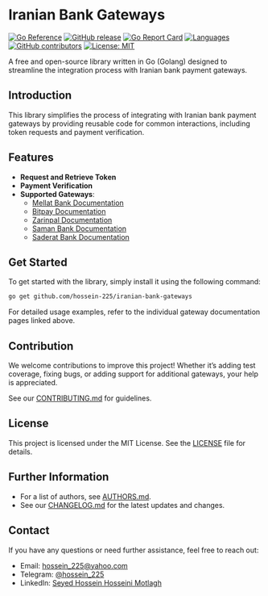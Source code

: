
# Iranian Bank Gateways

[![Go Reference](https://pkg.go.dev/badge/github.com/hossein-225/iranian-bank-gateways.svg)](https://pkg.go.dev/github.com/hossein-225/iranian-bank-gateways) 
[![GitHub release](https://img.shields.io/github/v/release/hossein-225/iranian-bank-gateways.svg)](https://github.com/hossein-225/iranian-bank-gateways/releases)
[![Go Report Card](https://goreportcard.com/badge/github.com/hossein-225/iranian-bank-gateways)](https://goreportcard.com/report/github.com/hossein-225/iranian-bank-gateways) 
[![Languages](https://img.shields.io/github/languages/top/hossein-225/iranian-bank-gateways)](https://github.com/hossein-225/iranian-bank-gateways)
[![GitHub contributors](https://img.shields.io/github/contributors/hossein-225/iranian-bank-gateways)](https://github.com/hossein-225/Iranian-bank-gateways/graphs/contributors)
[![License: MIT](https://img.shields.io/badge/License-MIT-yellow.svg)](https://github.com/hossein-225/Iranian-bank-gateways/blob/main/LICENSE)

A free and open-source library written in Go (Golang) designed to streamline the integration process with Iranian bank payment gateways.

## Introduction

This library simplifies the process of integrating with Iranian bank payment gateways by providing reusable code for common interactions, including token requests and payment verification.

## Features

- **Request and Retrieve Token**
- **Payment Verification**
- **Supported Gateways**:
  - [Mellat Bank Documentation](./gateways/bpMellat/README_Mellat.md)
  - [Bitpay Documentation](./gateways/bitpay/README_BitPay.md)
  - [Zarinpal Documentation](./gateways/zarinpal/README_Zarinpal.md)
  - [Saman Bank Documentation](./gateways/saman/README_Saman.md)
  - [Saderat Bank Documentation](./gateways/saderat/README_Saderat.md)


## Get Started

To get started with the library, simply install it using the following command:

```sh
go get github.com/hossein-225/iranian-bank-gateways
```

For detailed usage examples, refer to the individual gateway documentation pages linked above.

## Contribution

We welcome contributions to improve this project! Whether it’s adding test coverage, fixing bugs, or adding support for additional gateways, your help is appreciated.

See our [CONTRIBUTING.md](./CONTRIBUTING.md) for guidelines.

## License

This project is licensed under the MIT License. See the [LICENSE](./LICENSE) file for details.

## Further Information

- For a list of authors, see [AUTHORS.md](./AUTHORS.md).
- See our [CHANGELOG.md](./CHANGELOG.md) for the latest updates and changes.

## Contact

If you have any questions or need further assistance, feel free to reach out:

- Email: [hossein_225@yahoo.com](mailto:hossein_225@yahoo.com)
- Telegram: [@hossein_225](https://t.me/hossein_225)
- LinkedIn: [Seyed Hossein Hosseini Motlagh](https://www.linkedin.com/in/seyed-hossein-hosseini-motlagh)